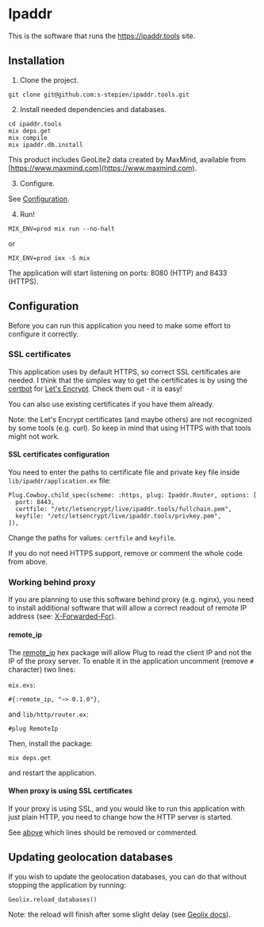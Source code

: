 # Ipaddr

This is the software that runs the https://ipaddr.tools site.

## Installation

1. Clone the project.
```
git clone git@github.com:s-stepien/ipaddr.tools.git
```

2. Install needed dependencies and databases.

```
cd ipaddr.tools
mix deps.get
mix compile
mix ipaddr.db.install
```

This product includes GeoLite2 data created by MaxMind, available from
[https://www.maxmind.com](https://www.maxmind.com).

3. Configure.

See [Configuration](#configuration).

4. Run!
```
MIX_ENV=prod mix run --no-halt
```

or
```
MIX_ENV=prod iex -S mix
```

The application will start listening on ports: 8080 (HTTP) and 8433 (HTTPS).

## Configuration

Before you can run this application you need to make some effort to configure it
correctly.

### SSL certificates

This application uses by default HTTPS, so correct SSL certificates are needed.
I think that the simples way to get the certificates is by using the
[certbot](https://certbot.eff.org/) for [Let's
Encrypt](https://letsencrypt.org/). Check them out - it is easy!

You can also use existing certificates if you have them already.

Note: the Let's Encrypt certificates (and maybe others) are not recognized by
some tools (e.g.  curl). So keep in mind that using HTTPS with that tools might
not work.

#### SSL certificates configuration

You need to enter the paths to certificate file and private key file inside
`lib/ipaddr/application.ex` file:

```
Plug.Cowboy.child_spec(scheme: :https, plug: Ipaddr.Router, options: [
  port: 8443,
  certfile: "/etc/letsencrypt/live/ipaddr.tools/fullchain.pem",
  keyfile: "/etc/letsencrypt/live/ipaddr.tools/privkey.pem",
]),
```

Change the paths for values: `certfile` and `keyfile`.

If you do not need HTTPS support, remove or comment the whole code from above.

### Working behind proxy

If you are planning to use this software behind proxy (e.g. nginx), you need to
install additional software that will allow a correct readout of remote IP
address (see: [X-Forwarded-For](https://en.wikipedia.org/wiki/X-Forwarded-For)).

#### remote_ip

The [remote_ip](https://hex.pm/packages/remote_ip) hex package will allow Plug
to read the client IP and not the IP of the proxy server. To enable it in the
application uncomment (remove `#` character) two lines:

`mix.exs`:
```
#{:remote_ip, "~> 0.1.0"},
```

and `lib/http/router.ex`:
```
#plug RemoteIp
```

Then, install the package:
```
mix deps.get
```

and restart the application.

#### When proxy is using SSL certificates

If your proxy is using SSL, and you would like to run this application with
just plain HTTP, you need to change how the HTTP server is started.

See [above](#ssl-certificates-configuration) which lines should be removed or
commented.

## Updating geolocation databases

If you wish to update the geolocation databases, you can do that without
stopping the application by running:
```
Geolix.reload_databases()
```

Note: the reload will finish after some slight delay (see [Geolix docs](https://hexdocs.pm/geolix/readme.html#reloading)).
